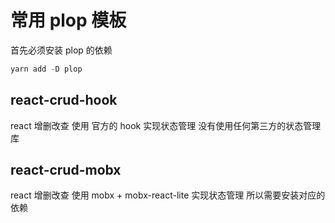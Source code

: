 # 常用 plop 模板

首先必须安装 plop 的依赖

```js
yarn add -D plop
```

## react-crud-hook

react 增删改查 使用 官方的 hook 实现状态管理
没有使用任何第三方的状态管理库

## react-crud-mobx

react 增删改查 使用 mobx + mobx-react-lite 实现状态管理
所以需要安装对应的依赖
